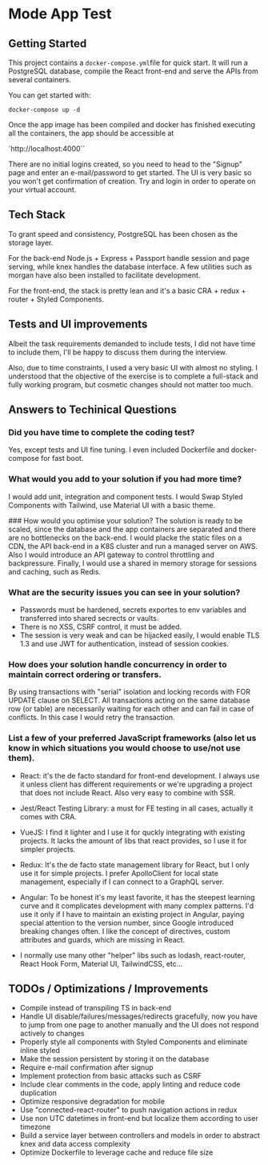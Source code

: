 # Mode App Test

## Getting Started

This project contains a `docker-compose.yml`file for quick start. It will run a PostgreSQL database, compile the React front-end and serve the APIs from several containers.

You can get started with:

`docker-compose up -d`

Once the app image has been compiled and docker has finished executing all the containers, the app should be accessible at

`http://localhost:4000``

There are no initial logins created, so you need to head to the "Signup" page and enter an e-mail/password to get started. The UI is very basic so you won't get confirmation of creation. Try and login in order to operate on your virtual account.

## Tech Stack

To grant speed and consistency, PostgreSQL has been chosen as the storage layer.

For the back-end Node.js + Express + Passport handle session and page serving, while knex handles the database interface. A few utilities such as morgan have also been installed to facilitate development.

For the front-end, the stack is pretty lean and it's a basic CRA + redux + router + Styled Components.

## Tests and UI improvements

Albeit the task requirements demanded to include tests, I did not have time to include them, I'll be happy to discuss them during the interview.

Also, due to time constraints, I used a very basic UI with almost no styling. I understood that the objective of the exercise is to complete a full-stack and fully working program, but cosmetic changes should not matter too much.

## Answers to Techinical Questions

### Did you have time to complete the coding test?
Yes, except tests and UI fine tuning. I even included Dockerfile and docker-compose for fast boot.

### What would you add to your solution if you had more time?
I would add unit, integration and component tests. I would Swap Styled Components with Tailwind, use Material UI with a basic theme.

### How would you optimise your solution?
The solution is ready to be scaled, since the database and the app containers are separated and there are no bottlenecks on the back-end. I would placke the static files on a CDN, the API back-end in a K8S cluster and run a managed server on AWS. Also I would introduce an API gateway to control throttling and backpressure. Finally, I would use a shared in memory storage for sessions and caching, such as Redis.

### What are the security issues you can see in your solution?
- Passwords must be hardened, secrets exportes to env variables and transferred into shared secrects or vaults.
- There is no XSS, CSRF control, it must be added.
- The session is very weak and can be hijacked easily, I would enable TLS 1.3 and use JWT for authentication, instead of session cookies.

### How does your solution handle concurrency in order to maintain correct ordering or transfers.
By using transactions with "serial" isolation and locking records with FOR UPDATE clause on SELECT. All transactions acting on the same database row (or table) are necessarily waiting for each other and can fail in case of conflicts. In this case I would retry the transaction.

### List a few of your preferred JavaScript frameworks (also let us know in which situations you would choose to use/not use them).
- React: it's the de facto standard for front-end development. I always use it unless client has different requirements or we're upgrading a project that does not include React. Also very easy to combine with SSR.

- Jest/React Testing Library: a must for FE testing in all cases, actually it comes with CRA.

- VueJS: I find it lighter and I use it for quckly integrating with existing projects. It lacks the amount of libs that react provides, so I use it for simpler projects.

- Redux: It's the de facto state management library for React, but I only use it for simple projects. I prefer ApolloClient for local state management, especially if I can connect to a GraphQL server.

- Angular: To be honest it's my least favorite, it has the steepest learning curve and it complicates development with many complex patterns. I'd use it only if I have to maintain an existing project in Angular, paying special attention to the version number, since Google introduced breaking changes often. I like the concept of directives, custom attributes and guards, which are missing in React.

- I normally use many other "helper" libs such as lodash, react-router, React Hook Form, Material UI, TailwindCSS, etc...

## TODOs / Optimizations / Improvements

- Compile instead of transpiling TS in back-end
- Handle UI disable/failures/messages/redirects gracefully, now you have to jump from one page to another manually and the UI does not respond actively to changes
- Properly style all components with Styled Components and eliminate inline styled
- Make the session persistent by storing it on the database
- Require e-mail confirmation after signup
- Implement protection from basic attacks such as CSRF
- Include clear comments in the code, apply linting and reduce code duplication
- Optimize responsive degradation for mobile
- Use "connected-react-router" to push navigation actions in redux
- Use non UTC datetimes in front-end but localize them according to user timezone
- Build a service layer between controllers and models in order to abstract knex and data access complexity
- Optimize Dockerfile to leverage cache and reduce file size

